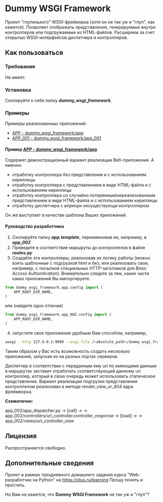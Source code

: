 # Dummy WSGI Framework

Проект "глупенького" WSGI-фрейморка (хотя он не так уж и "глуп", как кажется). 
Позволяет отображать представления, генерируемые внутри контроллеров или подгружаемые из HTML-файлов.
Расширяем за счет открытых WSGI-интерфейсов диспетчера и контроллеров.

## Как пользоваться

### Требования

Не имеет. 

### Установка

Скопируйте к себе папку **_dummy_wsgi_framework_**.

### Примеры

Примеры реализованных приложений:
* [APP - dummy_wsgi_framework/app](https://github.com/BorisPlus/otus_webpython_003/tree/master/dummy_wsgi_framework/app)
* [APP_001 - dummy_wsgi_framework/app_001](https://github.com/BorisPlus/otus_webpython_003/tree/master/dummy_wsgi_framework/app_001)


#### Пример [APP - dummy_wsgi_framework/app](https://github.com/BorisPlus/otus_webpython_003/tree/master/dummy_wsgi_framework/app)

Содержит демонстрационный вариант реализации Веб-приложения.
А именно:
* отработку контроллера без представления и с использованием кириллицы
* отработку контроллера с представлением в виде HTML-файла и с использованием кириллицы
* отработку контроллера со случайно потерянным\нереализованным представлением в виде HTML-файла и с использованием кириллицы
* отработку диспетчера с априори несуществующи контроллером

Он же выступает в качестве шаблона Ваших приложений.

#### Руководство разработчика

1. Скопируйте папку **_app.template_**, переименовав ее, например, в **_app_002_**
2. Приведите в соответствие маршруты до контроллелов в файле **_routes.py_** 
3. Создайте эти контроллеры, реализовав их логику работы (можно взять шаблонные 
с подгрузкой html и без, или реализовать свои, например, с посылкой 
специальных HTTP-заголовков для _Basic Access Authentication_). Внимательно следите за тем,
какие части каких приложений Вы импортируете.

```python
from dummy_wsgi_framework.app.config import (
    APP_ROOT_DIR_NAME,
)
```
или (найдите одно отличие)

```python
from dummy_wsgi_framework.app_002.config import (
    APP_ROOT_DIR_NAME,
)
```
4. запустите свое приложение удобным Вам способом, например,
```bash
uwsgi --http 127.0.0.1:9090 --wsgi-file /<absolute_path>/dummy_wsgi_framework/app_002/app_dispatcher.py
```
Таким образом у Вас есть возможность создать несколько приложений, запуская их на разных портах серверов.


Диспетчер в соответствии с переданным ему uri по имеющимя данным в маршрутах заставит отработать
соответствующий данному uri контроллер, который в свою очередь может использовать статическое представление.
Вариант реализации подгрузки представления контроллелом реализован в методе render_view_or_404 ядра фреймворка. 

**Cхематично:** 

app_002/app_dispatcher.py -> [call] ->
    -> app_002/controllers/uri_controller.controller_response -> [load] -> 
        -> app_002/views/uri_controller_view 
        
## Лицензия

Распространяется свободно.

## Дополнительные сведения

Проект в рамках трехдневного домашнего задания курса "Web-разработчик на Python" на https://otus.ru/learning
Прошу понять и простить.

Но Вам не кажется, что **Dummy WSGI Framework** не так уж и "глуп"?

